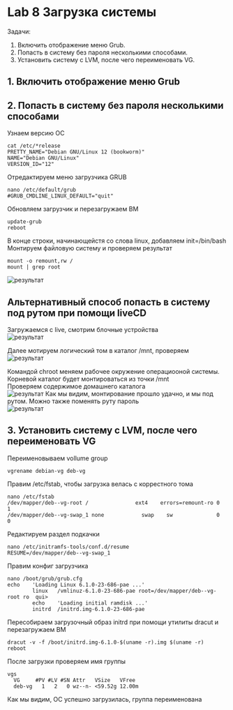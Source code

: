 # Lab 8 Загрузка системы

Задачи:
1. Включить отображение меню Grub.
2. Попасть в систему без пароля несколькими способами.
3. Установить систему с LVM, после чего переименовать VG.

## 1. Включить отображение меню Grub 
## 2. Попасть в систему без пароля несколькими способами
Узнаем версию ОС
```
cat /etc/*release
PRETTY_NAME="Debian GNU/Linux 12 (bookworm)"
NAME="Debian GNU/Linux"
VERSION_ID="12"
```
Отредактируем меню загрузчика GRUB
```
nano /etc/default/grub
#GRUB_CMDLINE_LINUX_DEFAULT="quit"
```
Обновляем загрузчик и перезагружаем ВМ
```
update-grub
reboot
```
В конце строки, начинающейстя со слова linux, добавляем init=/bin/bash
Монтируем файловую систему и проверяем результат
```
mount -o remount,rw /
mount | grep root
```
![результат](.1.png)

## Альтернативный способ попасть в систему под рутом при помощи liveCD

Загружаемся с live, смотрим блочные устройства   
![результат](.21.png)

Далее мотируем логический том в каталог /mnt, проверяем   
![результат](.22.png)

Командой chroot меняем рабочее окружение операциооной системы.   
Корневой каталог будет монтироваться из точки /mnt   
Проверяем содержимое домашнего каталога   
![результат](.23.png)
Как мы видим, монтирование прошло удачно, и мы под рутом.
Можно также поменять руту пароль   
![результат](.24.png)

## 3. Установить систему с LVM, после чего переименовать VG

Переименовываем vollume group
```
vgrename debian-vg deb-vg
```
Правим /etc/fstab, чтобы загрузка велась с коррестного тома
```
nano /etc/fstab
/dev/mapper/deb--vg-root /               ext4    errors=remount-ro 0       1
/dev/mapper/deb--vg-swap_1 none            swap    sw              0       0
```
Редактируем раздел подкачки
```
nano /etc/initramfs-tools/conf.d/resume
RESUME=/dev/mapper/deb--vg-swap_1
```
Правим конфиг загрузчика
```
nano /boot/grub/grub.cfg
echo    'Loading Linux 6.1.0-23-686-pae ...'
        linux   /vmlinuz-6.1.0-23-686-pae root=/dev/mapper/deb--vg-root ro  qui>
        echo    'Loading initial ramdisk ...'
        initrd  /initrd.img-6.1.0-23-686-pae
```
Пересобираем загрузочный образ initrd при помощи утилиты dracut и перезагружаем ВМ
```
dracut -v -f /boot/initrd.img-6.1.0-$(uname -r).img $(uname -r)
reboot
```
После загрузки проверяем имя группы
```
vgs
  VG     #PV #LV #SN Attr   VSize   VFree 
  deb-vg   1   2   0 wz--n- <59.52g 12.00m
```
Как мы видим, ОС успешно загрузилась, группа переименована





